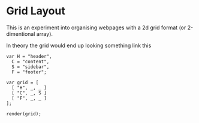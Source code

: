 # Grid Layout

This is an experiment into organising webpages with a 2d grid format (or 2-dimentional array).

In theory the grid would end up looking something link this

    var H = "header",
      C = "content",
      S = "sidebar",
      F = "footer";

    var grid = [
      [ "H", _, _ ]
      [ "C", _, S ]
      [ "F", _, _ ]
    ];

    render(grid);
